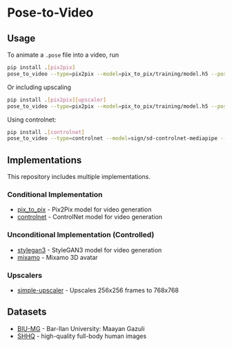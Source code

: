 # Pose-to-Video

## Usage

To animate a `.pose` file into a video, run

```bash
pip install .[pix2pix]
pose_to_video --type=pix2pix --model=pix_to_pix/training/model.h5 --pose=assets/testing-reduced.pose --video=sign.mp4
```
Or including upscaling
```bash
pip install .[pix2pix][upscaler]
pose_to_video --type=pix2pix --model=pix_to_pix/training/model.h5 --pose=assets/testing-reduced.pose --video=sign.mp4 --upscale
```

Using controlnet:
```bash
pip install .[controlnet]
pose_to_video --type=controlnet --model=sign/sd-controlnet-mediapipe --pose=assets/testing-reduced.pose --video=sign.mp4
```

## Implementations

This repository includes multiple implementations.

### Conditional Implementation

- [pix_to_pix](pose_to_video/conditional/pix_to_pix) - Pix2Pix model for video generation
- [controlnet](pose_to_video/conditional/controlnet) - ControlNet model for video generation

### Unconditional Implementation (Controlled)

- [stylegan3](pose_to_video/unconditional/stylegan3) - StyleGAN3 model for video generation
- [mixamo](pose_to_video/unconditional/mixamo) - Mixamo 3D avatar

### Upscalers

- [simple-upscaler](pose_to_video/upscalers/simple) - Upscales 256x256 frames to 768x768

## Datasets

- [BIU-MG](data/BIU-MG) - Bar-Ilan University: Maayan Gazuli
- [SHHQ](data/SHHQ) - high-quality full-body human images

